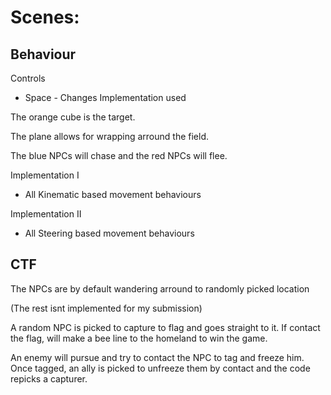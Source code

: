 # Scenes:

## Behaviour

Controls

- Space - Changes Implementation used

The orange cube is the target.

The plane allows for wrapping arround the field.

The blue NPCs will chase and the red NPCs will flee.

Implementation I

- All Kinematic based movement behaviours

Implementation II

- All Steering based movement behaviours



## CTF

The NPCs are by default wandering arround to randomly picked location

(The rest isnt implemented for my submission)

A random NPC is picked to capture to flag and goes straight to it. If contact the flag, will make a bee line to the homeland to win the game.

An enemy will pursue and try to contact the NPC to tag and freeze him. Once tagged, an ally is picked to unfreeze them by contact and the code repicks a capturer.
